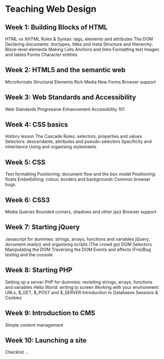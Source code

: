 # Teaching Web Design

## Week 1: Building Blocks of HTML
HTML vs XHTML
Rules & Syntax: tags, elements and attributes
The DOM
Declaring documents: doctypes, titles and meta
Structure and Hierarchy: Block-level elements
Making Lists
Anchors and links
Formatting text
Images and tables
Forms
Character entities
## Week 2: HTML5 and the semantic web
Microformats
Structural Elements
Rich Media
New Forms
Browser support
## Week 3: Web Standards and Accessibility
Web Standards
Progressive Enhancement
Accessibility 101
## Week 4: CSS basics
History lesson
The Cascade
Rules: selectors, properties and values
Selectors: descendants, attributes and pseudo-selectors
Specificity and inheritance
Using and organising stylesheets
## Week 5: CSS 
Text formatting 
Positioning: document flow and the box model
Positioning: floats
Embellishing: colour, borders and backgrounds
Common browser bugs
## Week 6: CSS3
Media Queries
Rounded corners, shadows and other jazz 
Browser support
## Week 7: Starting jQuery
Javascript for dummies: strings, arrays, functions and variables
jQuery, document.ready() and organising scripts
(The crowd go) DOM Selectors
Manipulating the DOM
Traversing the DOM
Events and effects
(Fire)Bug testing and the console
## Week 8: Starting PHP
Setting up a server
PHP for dummies: revisiting strings, arrays, functions and variables
Hello World: writing to screen
Working with your environment: URLs, $_GET, $_POST and $_SERVER
Introduction to Databases
Sessions & Cookies
## Week 9: Introduction to CMS
Simple content management
## Week 10: Launching a site
Checklist …